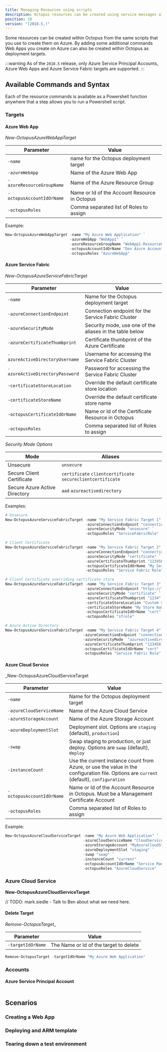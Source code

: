 ```yaml
---
title: Managing Resources using scripts
description: Octopus resources can be created using service messages allowing resources that you currently can script in Azure to be modeled in Octopus.
position: 10
version: "[2018.5,)"
---
```


Some resources can be created within Octopus from the same scripts that you use to create them on Azure. By adding some additional commands Web Apps you create on Azure can also be created within Octopus as deployment targets.

:::warning
As of the `2018.5` release, only Azure Service Principal Accounts, Azure Web Apps and Azure Service Fabric targets are supported.
:::

## Available Commands and Syntax

Each of the resource commands is available as a Powershell function anywhere that a step allows you to run a Powershell script.

### Targets

#### Azure Web App
_New-OctopusAzureWebAppTarget_

| Parameter                 | Value                                         |
| ------------------------- | --------------------------------------------- |
| `-name`                   | name for the Octopus deployment target        |
| `-azureWebApp`            | Name of the Azure Web App                     |
| `-azureResourceGroupName` | Name of the Azure Resource Group              |
| `-octopusAccountIdOrName` | Name or Id of the Account Resource in Octopus |
| `-octopusRoles`           | Comma separated list of Roles to assign       |

Example:
```powershell
New-OctopusAzureWebAppTarget -name "My Azure Web Application" `
                             -azureWebApp "WebApp1" `
                             -azureResourceGroupName "WebApp1-ResourceGroup"  `
                             -octopusAccountIdOrName "Dev Azure Account" `
                             -octopusRoles "AzureWebApp"
```

#### Azure Service Fabric
_New-OctopusAzureServiceFabricTarget_

| Parameter                       | Value                                              |
| ------------------------------- | -------------------------------------------------  |
| `-name`                         | Name for the Octopus deployment target             |
| `-azureConnectionEndpoint`      | Connection endpoint for the Service Fabric Cluster |
| `-azureSecurityMode`            | Security mode, use one of the aliases in the table below |
| `-azureCertificateThumbprint`   | Certificate thumbprint of the Azure Certificate    |
| `-azureActiveDirectoryUsername` | Username for accessing the Service Fabric Cluster  |
| `-azureActiveDirectoryPassword` | Password for accessing the Service Fabric Cluster  |
| `-certificateStoreLocation`     | Override the default certificate store location    |
| `-certificateStoreName`         | Override the default certificate store name        |
| `-octopusCertificateIdOrName`   | Name or Id of the Certificate Resource in Octopus  |
| `-octopusRoles`                 | Comma separated list of Roles to assign            |

_Security Mode Options_

| Mode | Aliases |
| --- | --- |
| Unsecure | `unsecure` |
| Secure Client Certificate | `certificate` `clientcertificate` `secureclientcertificate` |
| Secure Azure Active Directory | `aad` `azureactivedirectory`| 

Examples:
```powershell
# Unsecure
New-OctopusAzureServiceFabricTarget -name "My Service Fabric Target 1" `
                                    -azureConnectionEndpoint "connectionEndpoint" `
                                    -azureSecurityMode "unsecure" `
                                    -octopusRoles "ServiceFabricRole"

# Client Certificate
New-OctopusAzureServiceFabricTarget -name "My Service Fabric Target 2" `
                                    -azureConnectionEndpoint "connectionEndpoint" `
                                    -azureSecurityMode "certificate" `
                                    -azureCertificateThumbprint "1234567890" `
                                    -octopusCertificateIdOrName "My Service Fabric Certificate" `
                                    -octopusRoles "Service Fabric Role"

# Client Certificate overriding certificate store
New-OctopusAzureServiceFabricTarget -name "My Service Fabric Target 3" `
                                    -azureConnectionEndpoint "https://localhost" `
                                    -azureSecurityMode "certificate" `
                                    -azureCertificateThumbprint "1234" `
                                    -certificateStoreLocation "Custom Store Location" `
                                    -certificateStoreName "My Store Name" `
                                    -octopusCertificateIdOrName "cert" `
                                    -octopusRoles "sfrole"

# Azure Active Directory
New-OctopusAzureServiceFabricTarget -name "My Service Fabric Target 4" `
                                   -azureConnectionEndpoint "connectionEndpoint" `
                                   -azureSecurityMode  "azureactivedirectory" `
                                   -azureCertificateThumbprint "1234567890" `                             
                                   -octopusCertificateIdOrName "cert" 
                                   -octopusRoles "Service Fabric Role"

```

#### Azure Cloud Service
_New-OctopusAzureCloudServiceTarget

| Parameter | Value |
| --- | --- |
| `-name`                         | Name for the Octopus deployment target             |
| `-azureCloudServiceName` | Name of the Azure Cloud Service |
| `-azureStorageAccount` | Name of the Azure Storage Account |
| `-azureDeploymentSlot` | Deployment slot. Options are `staging` (default), `production`) |
| `-swap` | Swap staging to production, or just deploy. Options are `swap` (default), `deploy` |
| `-instanceCount` | Use the current instance count from Azure, or use the value in the configuration file. Options are `current` (default), `configuration` |
| `-octopusAccountIdOrName` | Name or Id of the Account Resource in Octopus. Must be a Management Certificate Account |
| `-octopusRoles`                 | Comma separated list of Roles to assign            |

Example:
```powershell
New-OctopusAzureCloudServiceTarget -name "My Azure Web Application" `
                                   -azureCloudServiceName "CloudService1" `
                                   -azureStorageAccount "MyAzureCloudStorageAccount"      `
                                   -azureDeploymentSlot "staging" `
                                   -swap "swap" `
                                   -instanceCount "current"
                                   -octopusAccountIdOrName "Service Management Cert      Account" `
                                   -octopusRoles "AzureCloudService"
```

### Azure Cloud Service
**New-OctopusAzureCloudServiceTarget**

// TODO: mark.siedle - Talk to Ben about what we need here.

#### Delete Target
_Remove-OctopusTarget__

| Parameter | Value |
| --- | --- |
| `-targetIdOrName` | The Name or Id of the target to delete |

```powershell
Remove-OctopusTarget -targetIdOrName "My Azure Web Application"
```

### Accounts

#### Azure Service Principal Account
```powershell

```

## Scenarios

### Creating a Web App

### Deploying and ARM template

### Tearing down a test environment
